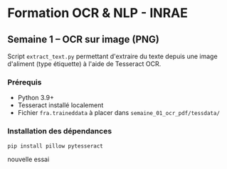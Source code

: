 # Formation OCR & NLP - INRAE

## Semaine 1 – OCR sur image (PNG)

Script `extract_text.py` permettant d'extraire du texte depuis une image d'aliment (type étiquette) à l'aide de Tesseract OCR.

### Prérequis

- Python 3.9+
- Tesseract installé localement
- Fichier `fra.traineddata` à placer dans `semaine_01_ocr_pdf/tessdata/`

### Installation des dépendances

```bash
pip install pillow pytesseract
```

nouvelle essai
